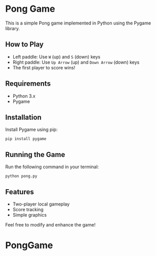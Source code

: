 # Pong Game

This is a simple Pong game implemented in Python using the Pygame library.

## How to Play
- Left paddle: Use `W` (up) and `S` (down) keys
- Right paddle: Use `Up Arrow` (up) and `Down Arrow` (down) keys
- The first player to score wins!

## Requirements
- Python 3.x
- Pygame

## Installation
Install Pygame using pip:
```
pip install pygame
```

## Running the Game
Run the following command in your terminal:
```
python pong.py
```

## Features
- Two-player local gameplay
- Score tracking
- Simple graphics

Feel free to modify and enhance the game!
# PongGame